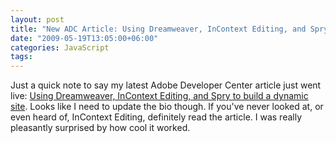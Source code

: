```yaml
---
layout: post
title: "New ADC Article: Using Dreamweaver, InContext Editing, and Spry to build a dynamic site"
date: "2009-05-19T13:05:00+06:00"
categories: JavaScript 
tags: 
---
```


Just a quick note to say my latest Adobe Developer Center article just went live: <a href="http://www.adobe.com/devnet/dreamweaver/articles/spry_dynamic_dw_site.html">Using Dreamweaver, InContext Editing, and Spry to build a dynamic site</a>. Looks like I need to update the bio though. If you've never looked at, or even heard of, InContext Editing, definitely read the article. I was really pleasantly surprised by how cool it worked.